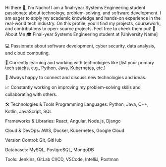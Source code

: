 Hi there 👋, I'm Nacho!
I am a final-year Systems Engineering student passionate about technology, problem-solving, and software development. I am eager to apply my academic knowledge and hands-on experience in the real-world tech industry. On this profile, you’ll find my projects, coursework, and contributions to open-source projects. Feel free to check them out!
🚀 About Me
🎓 Final-year Systems Engineering student at [University Name]

💻 Passionate about software development, cyber security, data analysis, and cloud computing.

🌱 Currently learning and working with technologies like [list your primary tech stacks, e.g., Python, Java, Kubernetes, etc.]

💬 Always happy to connect and discuss new technologies and ideas.

📈 Constantly working on improving my problem-solving skills and collaborating with others.

🛠️ Technologies & Tools
Programming Languages: Python, Java, C++, Kotlin, JavaScript, SQL

Frameworks & Libraries: React, Angular, Node.js, Django

Cloud & DevOps: AWS, Docker, Kubernetes, Google Cloud

Version Control: Git, GitHub

Databases: MySQL, PostgreSQL, MongoDB

Tools: Jenkins, GitLab CI/CD, VSCode, IntelliJ, Postman
